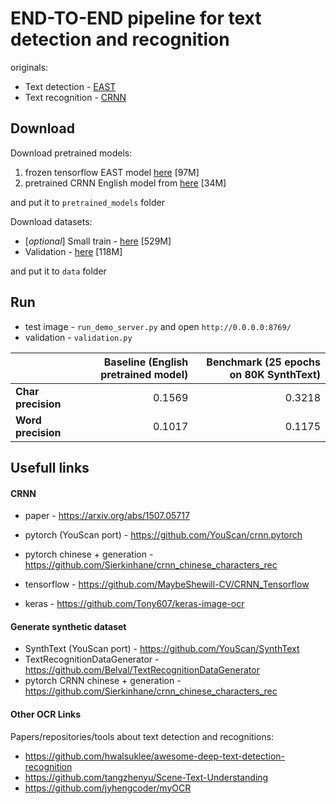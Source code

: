 # END-TO-END pipeline for text detection and recognition
originals:
 - Text detection - [EAST](https://github.com/argman/EAST)
 - Text recognition - [CRNN](https://github.com/meijieru/crnn.pytorch)




## Download

Download pretrained models:
1. frozen tensorflow EAST model [here](https://drive.google.com/file/d/1fdb91LDIRmV-269uiP9N6MVqKGqH3Gap/view?usp=sharing) [97M]
2. pretrained CRNN English model from [here](https://www.dropbox.com/s/dboqjk20qjkpta3/crnn.pth?dl=0) [34M]

and put it to `pretrained_models` folder

Download datasets:
* [*optional*] Small train - [here](https://drive.google.com/open?id=197fBp48WU1kFXKrXr_UI_7GiCS4CuQD0) [529M]
* Validation - [here](https://drive.google.com/file/d/1rxwGwfjNhDGpvcBr-k1eumk-_ukm7V7K) [118M]

and put it to `data` folder


## Run

* test image - `run_demo_server.py` and open `http://0.0.0.0:8769/`
* validation - `validation.py`

| | Baseline (English pretrained model)  |  Benchmark (25 epochs on 80K SynthText)|
|---|---:|---:|
|**Char precision**| 0.1569 | 0.3218  |
|**Word precision**| 0.1017 | 0.1175  |


## Usefull links

#### CRNN
* paper - https://arxiv.org/abs/1507.05717

* pytorch (YouScan port) - https://github.com/YouScan/crnn.pytorch
* pytorch chinese + generation - https://github.com/Sierkinhane/crnn_chinese_characters_rec
* tensorflow - https://github.com/MaybeShewill-CV/CRNN_Tensorflow
* keras - https://github.com/Tony607/keras-image-ocr




#### Generate synthetic dataset
* SynthText (YouScan port) - https://github.com/YouScan/SynthText
* TextRecognitionDataGenerator - https://github.com/Belval/TextRecognitionDataGenerator
* pytorch CRNN chinese + generation - https://github.com/Sierkinhane/crnn_chinese_characters_rec


#### Other OCR Links
Papers/repositories/tools about text detection and recognitions:

* https://github.com/hwalsuklee/awesome-deep-text-detection-recognition
* https://github.com/tangzhenyu/Scene-Text-Understanding
* https://github.com/jyhengcoder/myOCR
